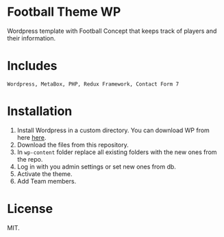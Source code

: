 # Football Theme WP
Wordpress template with Football Concept that keeps track of players and their information.

# Includes
`
Wordpress, MetaBox, PHP, Redux Framework, Contact Form 7
`

# Installation

1. Install Wordpress in a custom directory. You can download WP from here [here](https://wordpress.org/).
2. Download the files from this repository.
3. In `wp-content` folder replace all existing folders with the new ones from the repo.
4. Log in with you admin settings or set new ones from db.
5. Activate the theme.
6. Add Team members.

# License
MIT.

